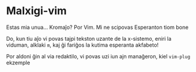# Malxigi-vim

Estas mia unua... Kromaĵo? Por Vim. Mi ne scipovas Esperanton tiom bone

Do, kun tiu aĵo vi povas tajpi tekston uzante de la x-sistemo, eniri la viduman, alklaki `m`, kaj ĝi fariĝos la kutima esperanta akfabeto!

Por aldoni ĝin al via redaktilo, vi povas uzi iun ajn manaĝeron, kiel `vim-plug` ekzemple
